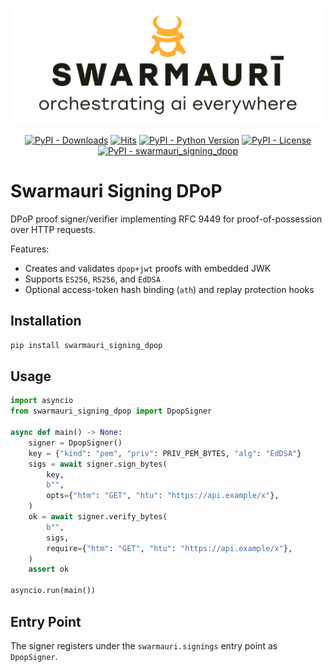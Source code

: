 ![Swamauri Logo](https://github.com/swarmauri/swarmauri-sdk/blob/3d4d1cfa949399d7019ae9d8f296afba773dfb7f/assets/swarmauri.brand.theme.svg)

<p align="center">
    <a href="https://pypi.org/project/swarmauri_signing_dpop/">
        <img src="https://img.shields.io/pypi/dm/swarmauri_signing_dpop" alt="PyPI - Downloads"/></a>
    <a href="https://hits.sh/github.com/swarmauri/swarmauri-sdk/tree/master/pkgs/standards/swarmauri_signing_dpop/">
        <img alt="Hits" src="https://hits.sh/github.com/swarmauri/swarmauri-sdk/tree/master/pkgs/standards/swarmauri_signing_dpop.svg"/></a>
    <a href="https://pypi.org/project/swarmauri_signing_dpop/">
        <img src="https://img.shields.io/pypi/pyversions/swarmauri_signing_dpop" alt="PyPI - Python Version"/></a>
    <a href="https://pypi.org/project/swarmauri_signing_dpop/">
        <img src="https://img.shields.io/pypi/l/swarmauri_signing_dpop" alt="PyPI - License"/></a>
    <a href="https://pypi.org/project/swarmauri_signing_dpop/">
        <img src="https://img.shields.io/pypi/v/swarmauri_signing_dpop?label=swarmauri_signing_dpop&color=green" alt="PyPI - swarmauri_signing_dpop"/></a>
</p>

# Swarmauri Signing DPoP

DPoP proof signer/verifier implementing RFC 9449 for proof-of-possession over HTTP requests.

Features:
- Creates and validates `dpop+jwt` proofs with embedded JWK
- Supports `ES256`, `RS256`, and `EdDSA`
- Optional access-token hash binding (`ath`) and replay protection hooks

## Installation

```bash
pip install swarmauri_signing_dpop
```

## Usage

```python
import asyncio
from swarmauri_signing_dpop import DpopSigner

async def main() -> None:
    signer = DpopSigner()
    key = {"kind": "pem", "priv": PRIV_PEM_BYTES, "alg": "EdDSA"}
    sigs = await signer.sign_bytes(
        key,
        b"",
        opts={"htm": "GET", "htu": "https://api.example/x"},
    )
    ok = await signer.verify_bytes(
        b"",
        sigs,
        require={"htm": "GET", "htu": "https://api.example/x"},
    )
    assert ok

asyncio.run(main())
```

## Entry Point

The signer registers under the `swarmauri.signings` entry point as `DpopSigner`.

